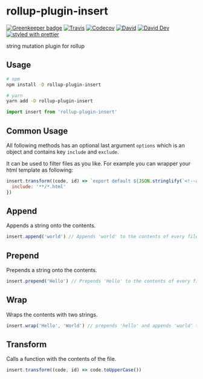 # rollup-plugin-insert

[![Greenkeeper badge](https://badges.greenkeeper.io/JounQin/rollup-plugin-insert.svg)](https://greenkeeper.io/)
[![Travis](https://img.shields.io/travis/JounQin/rollup-plugin-insert.svg)](https://travis-ci.org/JounQin/rollup-plugin-insert)
[![Codecov](https://img.shields.io/codecov/c/github/JounQin/rollup-plugin-insert.svg)](https://codecov.io/gh/JounQin/rollup-plugin-insert)
[![David](https://img.shields.io/david/JounQin/rollup-plugin-insert.svg)](https://david-dm.org/JounQin/rollup-plugin-insert)
[![David Dev](https://img.shields.io/david/dev/JounQin/rollup-plugin-insert.svg)](https://david-dm.org/JounQin/rollup-plugin-insert?type=dev)
[![styled with prettier](https://img.shields.io/badge/styled_with-prettier-ff69b4.svg)](https://github.com/prettier/prettier)

string mutation plugin for rollup


## Usage

``` bash
# npm
npm install -D rollup-plugin-insert

# yarn
yarn add -D rollup-plugin-insert
```

``` js
import insert from 'rollup-plugin-insert'
```

## Common Usage

All following methods has an optional last argument `options` which is an object and contains key `include` and `exclude`.

It can be used to filter files as you like. For example you can wrapper your html template as following:

``` js
insert.transform((code, id) => `export default ${JSON.stringlify(`<!--add some comments-->${code}`)}`, {
  include: '**/*.html'
})
```

## Append

Appends a string onto the contents.

``` js
insert.append('world') // Appends 'world' to the contents of every file
```

## Prepend

Prepends a string onto the contents.

``` js
insert.prepend('Hello') // Prepends 'Hello' to the contents of every file
```
## Wrap

Wraps the contents with two strings.

``` js
insert.wrap('Hello', 'World') // prepends 'hello' and appends 'world' to the contents
```

## Transform

Calls a function with the contents of the file.

``` js
insert.transform((code, id) => code.toUpperCase())
```
